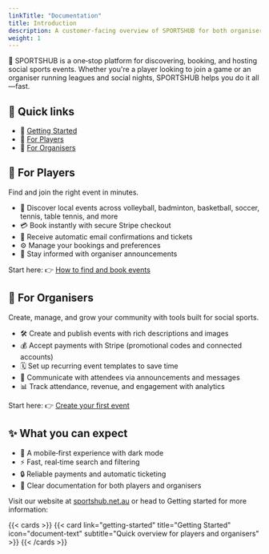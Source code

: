 ```yaml
---
linkTitle: "Documentation"
title: Introduction
description: A customer-facing overview of SPORTSHUB for both organisers and players.
weight: 1
---
```


🏐 SPORTSHUB is a one‑stop platform for discovering, booking, and hosting social sports events. Whether you're a player looking to join a game or an organiser running leagues and social nights, SPORTSHUB helps you do it all—fast.

## 🔗 Quick links

- 🚀 [Getting Started](getting-started)
- 👟 [For Players](players/)
- 🎯 [For Organisers](organisers/)

## 👟 For Players

Find and join the right event in minutes.

- 🔎 Discover local events across volleyball, badminton, basketball, soccer, tennis, table tennis, and more
- 💳 Book instantly with secure Stripe checkout
- 📧 Receive automatic email confirmations and tickets
- ⚙️ Manage your bookings and preferences
- 📣 Stay informed with organiser announcements

Start here: 👉 [How to find and book events](getting-started)

## 🎯 For Organisers

Create, manage, and grow your community with tools built for social sports.

- 🛠️ Create and publish events with rich descriptions and images
- 💰 Accept payments with Stripe (promotional codes and connected accounts)
- 🗓️ Set up recurring event templates to save time
- 📢 Communicate with attendees via announcements and messages
- 📊 Track attendance, revenue, and engagement with analytics

Start here: 👉 [Create your first event](getting-started)

## ✨ What you can expect

- 📱 A mobile‑first experience with dark mode
- ⚡ Fast, real‑time search and filtering
- 🔒 Reliable payments and automatic ticketing
- 📘 Clear documentation for both players and organisers

Visit our website at [sportshub.net.au](https://www.sportshub.net.au/dashboard) or head to Getting started for more information:

{{< cards >}}
{{< card link="getting-started" title="Getting Started" icon="document-text" subtitle="Quick overview for players and organisers" >}}
{{< /cards >}}
